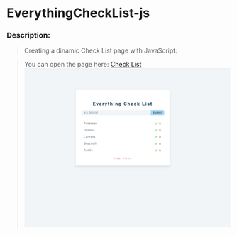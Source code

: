 # EverythingCheckList-js

### Description:

>Creating a dinamic Check List page with JavaScript:

>You can open the page here: [Check List](https://celfiew.github.io/EverythingCheckList-js/) 
![imagenes](https://github.com/celfiew/EverythingCheckList-js/blob/main/img/checkList.PNG)
